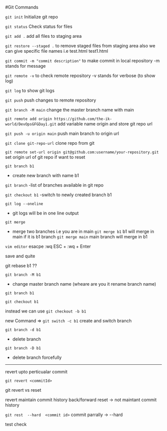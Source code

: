 #Git Commands

`git init`
Initialize git repo 

`git status`
Check status for files

`git add .`
add all files to staging area

`git restore --staged .`
to remove staged files from staging area
also we can give specific file names i.e test.html test1.html

`git commit -m "commit description"`
to make commit in local repository
-m stands for message

`git remote -v`
to check remote repository
-v stands for verbose (to show log)

`git log`
to show git logs

`git push`
push changes to remote repository

`git branch -M main`
change the master branch name with main

`git remote add origin https://github.com/the-ik-world/DevOpsGFGDay1.git`
add variable name origin and store git repo url

`git push -u origin main`
push main branch to origin url

`git clone git-repo-url`
clone repo from git


`git remote set-url origin git@github.com:username/your-repository.git`
set origin url of git repo if want to reset


`git branch b1`
- create new branch with name b1

`git branch`
-list of branches available  in git repo

`git checkout b1`
-switch to newly created branch b1


`git log --oneline`
- git logs will be in one line output

`git merge`
- merge two branches
i.e you are in main
 `git merge b1`
 b1 will merge in main
if it is b1 branch
 `git merge main`
 main branch will merge in b1
 
 
 
`vim editor`
 esacpe   :wq
 ESC + :wq + Enter
 
 save and quite 

  git  rebase b1 ??
 
 
 
 
`git branch -M b1`
 - change master branch name (wheare are you it rename branch name)


`git branch b1`

`git checkout b1`

instead we can use
`git checkout -b b1`

new Command =>
`git switch -c b1`
create and switch branch

`git branch -d b1`
- delete branch


`git branch -D b1`
- delete branch forcefully


---------------------------------------

revert upto perticualar commit

`git revert <commitId>`


git revert vs reset

revert maintain commit history back/forward
reset -> not maintant commit history

`git rest  --hard  <commit id>`
commit parrally -> --hard

test check